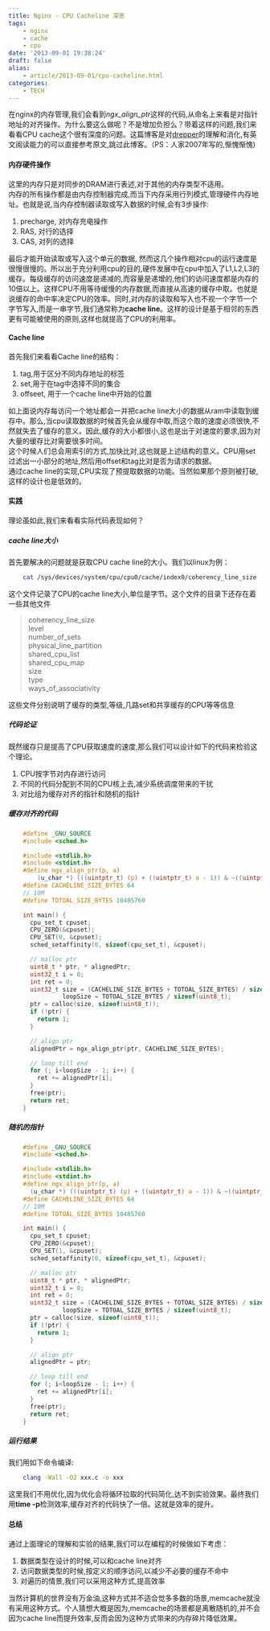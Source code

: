 ```yaml
---
title: Nginx - CPU Cacheline 深思
tags: 
    - nginx
    - cache
    - cpu
date: '2013-09-01 19:38:24'
draft: false
alias:
    - article/2013-09-01/cpu-cacheline.html
categories:
    - TECH 
---
```

  
[cpucachearticle]: http://www.akkadia.org/drepper/cpumemory.pdf "原作"

在nginx的内存管理,我们会看到*ngx_align_ptr*这样的代码,从命名上来看是对指针地址的对齐操作。为什么要这么做呢？不是增加负担么？带着这样的问题,我们来看看CPU cache这个很有深度的问题。这篇博客是对[drepper][cpucachearticle]的理解和消化,有英文阅读能力的可以直接参考原文,跳过此博客。（PS：人家2007年写的,惭愧惭愧)
  
#### 内存硬件操作
这里的内存只是对同步的DRAM进行表述,对于其他的内存类型不适用。  
内存的所有操作都是由内存控制器完成,而当下内存采用行列模式,管理硬件内存地址。也就是说,当内存控制器读取或写入数据的时候,会有3步操作:    
1. precharge, 对内存充电操作  
2. RAS, 对行的选择  
3. CAS, 对列的选择   
  
最后才能开始读取或写入这个单元的数据, 然而这几个操作相对cpu的运行速度是很慢很慢的。所以出于充分利用cpu的目的,硬件发展中在cpu中加入了L1,L2,L3的缓存。每级缓存的访问速度是递减的,而容量是递增的,他们的访问速度都是内存的10倍以上。这样CPU不用等待缓慢的内存数据,而直接从高速的缓存中取。也就是说缓存的命中率决定CPU的效率。同时,对内存的读取和写入也不视一个字节一个字节写入,而是一串字节,我们通常称为**cache line**。这样的设计是基于相邻的东西更有可能被使用的原则,这样也就提高了CPU的利用率。  
  
#### Cache line  
首先我们来看看Cache line的结构：  
1. tag,用于区分不同内存地址的标签  
2. set,用于在tag中选择不同的集合  
3. offseet, 用于一个cache line中开始的位置  
  
如上面说内存每访问一个地址都会一并把cache line大小的数据从ram中读取到缓存中。那么,当cpu读取数据的时候首先会从缓存中取,而这个取的速度必须很快,不然就失去了缓存的意义。因此,缓存的大小都很小,这也是出于对速度的要求,因为对大量的缓存比对需要很多时间。  
这个时候人们总会用索引的方式,加快比对,这也就是上述结构的意义。CPU用set过滤出一小部分的地址,然后用offset和tag比对是否为请求的数据。  
通过cache line的实现,CPU实现了预提取数据的功能。当然如果那个原则被打破,这样的设计也是低效的。
  
#### 实践  
理论虽如此,我们来看看实际代码表现如何？  
##### cache line大小  
首先要解决的问题就是获取CPU cache line的大小。我们以linux为例：    

```Bash
    cat /sys/devices/system/cpu/cpu0/cache/index0/coherency_line_size   
```

这个文件记录了CPU的cache line大小,单位是字节。这个文件的目录下还存在着一些其他文件  

> coherency_line_size  
> level  
> number_of_sets  
> physical_line_partition  
> shared_cpu_list  
> shared_cpu_map  
> size  
> type  
> ways_of_associativity  

这些文件分别说明了缓存的类型,等级,几路set和共享缓存的CPU等等信息
  
##### 代码论证  
既然缓存只是提高了CPU获取速度的速度,那么我们可以设计如下的代码来检验这个理论。  
1. CPU按字节对内存进行访问  
2. 不同的代码分配到不同的CPU核上去,减少系统调度带来的干扰   
3. 对比组为缓存对齐的指针和随机的指针  
  
##### 缓存对齐的代码  
```c
    #define _GNU_SOURCE
    #include <sched.h>

    #include <stdlib.h>
    #include <stdint.h>
    #define ngx_align_ptr(p, a)                                                   \
        (u_char *) (((uintptr_t) (p) + ((uintptr_t) a - 1)) & ~((uintptr_t) a - 1))
    #define CACHELINE_SIZE_BYTES 64
    // 10M
    #define TOTOAL_SIZE_BYTES 10485760

    int main() {
      cpu_set_t cpuset;
      CPU_ZERO(&cpuset);
      CPU_SET(0, &cpuset);
      sched_setaffinity(0, sizeof(cpu_set_t), &cpuset);

      // malloc ptr
      uint8_t * ptr, * alignedPtr;
      uint32_t i = 0;
      int ret = 0;
      uint32_t size = (CACHELINE_SIZE_BYTES + TOTOAL_SIZE_BYTES) / sizeof(uint8_t),
               loopSize = TOTOAL_SIZE_BYTES / sizeof(uint8_t);
      ptr = calloc(size, sizeof(uint8_t));
      if (!ptr) {
        return 1;
      }

      // align ptr
      alignedPtr = ngx_align_ptr(ptr, CACHELINE_SIZE_BYTES);

      // loop till end
      for (; i<loopSize - 1; i++) {
        ret += alignedPtr[i];
      }
      free(ptr);
      return ret;
    }
```
  
  
##### 随机的指针  
```c
    #define _GNU_SOURCE
    #include <sched.h>

    #include <stdlib.h>
    #include <stdint.h>
    #define ngx_align_ptr(p, a)                                                   \
      (u_char *) (((uintptr_t) (p) + ((uintptr_t) a - 1)) & ~((uintptr_t) a - 1))
    #define CACHELINE_SIZE_BYTES 64
    // 10M
    #define TOTOAL_SIZE_BYTES 10485760

    int main() {
      cpu_set_t cpuset;
      CPU_ZERO(&cpuset);
      CPU_SET(1, &cpuset);
      sched_setaffinity(0, sizeof(cpu_set_t), &cpuset);

      // malloc ptr
      uint8_t * ptr, * alignedPtr;
      uint32_t i = 0;
      int ret = 0;
      uint32_t size = (CACHELINE_SIZE_BYTES + TOTOAL_SIZE_BYTES) / sizeof(uint8_t),
               loopSize = TOTOAL_SIZE_BYTES / sizeof(uint8_t);
      ptr = calloc(size, sizeof(uint8_t));
      if (!ptr) {
        return 1;
      }

      // align ptr
      alignedPtr = ptr;

      // loop till end
      for (; i<loopSize - 1; i++) {
        ret += alignedPtr[i];
      }
      free(ptr);
      return ret;
    }
```
  
##### 运行结果  
我们用如下命令编译:  
```Bash
    clang -Wall -O2 xxx.c -o xxx
```

这里我们不用优化,因为优化会将循环拉取的代码简化,达不到实验效果。最终我们用**time -p**检测效率,缓存对齐的代码快了一倍。这就是效率的提升。  
  
#### 总结  
通过上面理论的理解和实验的结果,我们可以在编程的时候做如下考虑：  
1. 数据类型在设计的时候,可以和cache line对齐  
2. 访问数据类型的时候,按定义的顺序访问,以减少不必要的缓存不命中  
3. 对遍历的情景,我们可以采用这种方式,提高效率  
  
当然计算机的世界没有万金油,这种方式并不适合觉多多数的场景,memcache就没有采用这种方式。个人猜想大概是因为,memcache的场景都是离散随机的,并不会因为cache line而提升效率,反而会因为这种方式带来的内存碎片降低效果。  
